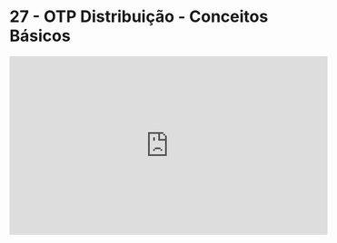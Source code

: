 # 27 - OTP Distribuição - Conceitos Básicos

<iframe 
        width="560" 
        height="315" 
        src="https://www.youtube.com/embed/0acutVN2Zz0" 
        title="YouTube video player" 
        frameborder="0" 
        allow="accelerometer; autoplay; clipboard-write; encrypted-media; gyroscope; picture-in-picture" 
        allowfullscreen
        >
</iframe>

